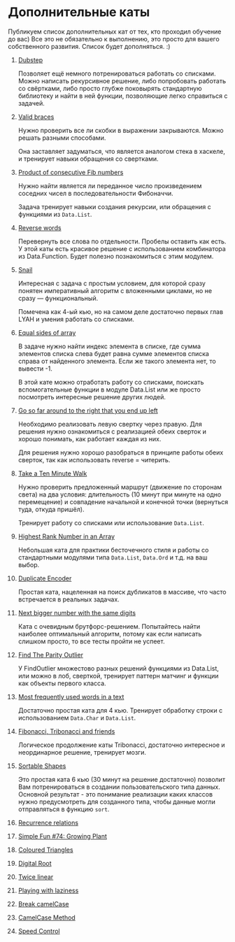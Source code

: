 # Дополнительные каты


Публикуем список дополнительных кат от тех, кто проходил обучение до вас) Все
это не обязательно к выполнению, это просто для вашего собственного развития.
Список будет дополняться. :)

1. [Dubstep](https://www.codewars.com/kata/dubstep/)

   Позволяет ещё немного потренироваться работать со списками. Можно написать
   рекурсивное решение, либо попробовать работать со свёртками, либо просто
   глубже поковырять стандартную библиотеку и найти в ней функции, позволяющие
   легко справиться с задачей.

2. [Valid braces](https://www.codewars.com/kata/5277c8a221e209d3f6000b56)

   Нужно проверить все ли скобки в выражении закрываются. Можно решать разными
   способами.

   Она заставляет задуматься, что является аналогом стека в хаскеле, и
   тренирует навыки обращения со свертками.

3. [Product of consecutive Fib numbers](https://www.codewars.com/kata/5541f58a944b85ce6d00006a)

   Нужно найти является ли переданное число произведением соседних чисел в
   последовательности Фибоначчи.

   Задача тренирует навыки создания рекурсии, или обращения с функциями из
   `Data.List`.

4. [Reverse words](https://www.codewars.com/kata/reverse-words)

   Перевернуть все слова по отдельности. Пробелы оставить как есть. У этой
   каты есть красивое решение с использованием комбинатора из Data.Function.
   Будет полезно познакомиться с этим модулем.

5. [Snail](https://www.codewars.com/kata/snail/haskell)

   Интересная с задача с простым условием, для которой сразу понятен
   императивный алгоритм с вложенными циклами, но не сразу — функциональный.

   Помечена как 4-ый кью, но на самом деле достаточно первых глав LYAH и
   умения работать со списками.

6. [Equal sides of array](https://www.codewars.com/kata/equal-sides-of-an-array/train/haskell)

   В задаче нужно найти индекс элемента в списке, где сумма элементов списка
   слева будет равна сумме элементов списка справа от найденного элемента.
   Если же такого элемента нет, то вывести -1.

   В этой кате можно отработать работу со списками, поискать вспомогательные
   функции в модуле Data.List или же просто посмотреть интересные решение
   других людей.

7. [Go so far around to the right that you end up left](https://www.codewars.com/kata/5424e78460d77749f2000279)

   Необходимо реализовать левую свертку через правую. Для решения нужно
   ознакомиться с реализацией обеих сверток и хорошо понимать, как работает
   каждая из них.

   Для решения нужно хорошо разобраться в принципе работы обеих сверток, так
   как использовать reverse = читерить.

8. [Take a Ten Minute Walk](https://www.codewars.com/kata/54da539698b8a2ad76000228)

   Нужно проверить предложенный маршрут (движение по сторонам света) на два
   условия: длительность (10 минут при минуте на одно перемещение) и
   совпадение начальной и конечной точки (вернуться туда, откуда пришёл).

   Тренирует работу со списками или использование `Data.List`.

9. [Highest Rank Number in an Array](https://www.codewars.com/kata/5420fc9bb5b2c7fd57000004/haskell)

   Небольшая ката для практики бесточечного стиля и работы со стандартными
   модулями типа `Data.List`, `Data.Ord` и т.д. на ваш выбор.

10. [Duplicate Encoder](https://www.codewars.com/kata/54b42f9314d9229fd6000d9c)

    Простая ката, нацеленная на поиск дубликатов в массиве, что часто
    встречается в реальных задачах.

11. [Next bigger number with the same digits](https://www.codewars.com/kata/55983863da40caa2c900004e)

    Ката с очевидным брутфорс-решением. Попытайтесь найти наиболее оптимальный
    алгоритм, потому как если написать слишком просто, то все тесты пройти не
    успеет.

12. [Find The Parity Outlier](https://www.codewars.com/kata/5526fc09a1bbd946250002dc/haskell)

    У FindOutlier множестово разных решений функциями из Data.List, или можно
    в лоб, сверткой, тренирует паттерн матчинг и функции как объекты первого
    класса.

13. [Most frequently used words in a text](https://www.codewars.com/kata/51e056fe544cf36c410000fb/haskell)

    Достаточно простая ката для 4 кью. Тренирует обработку строки с
    использованием `Data.Char` и `Data.List`.

14. [Fibonacci, Tribonacci and friends](https://www.codewars.com/kata/556e0fccc392c527f20000c5/haskell)

    Логическое продолжение каты Tribonacci, достаточно интересное и
    неординарное решение, тренирует мозги.

15. [Sortable Shapes](https://www.codewars.com/kata/586669a8442e3fc307000048)

    Это простая ката 6 кью (30 минут на решение достаточно) позволит Вам
    потренироваться в создании пользовательского типа данных. Основной
    результат - это понимание реализации каких классов нужно предусмотреть для
    созданного типа, чтобы данные могли отправляться в функцию `sort`.

16. [Recurrence relations](https://www.codewars.com/kata/recurrence-relations/haskell)

17. [Simple Fun #74: Growing Plant](https://www.codewars.com/kata/58941fec8afa3618c9000184)

18. [Coloured Triangles](https://www.codewars.com/kata/coloured-triangles)

19. [Digital Root](https://www.codewars.com/kata/541c8630095125aba6000c00)

20. [Twice linear](https://www.codewars.com/kata/5672682212c8ecf83e000050/train/haskell)

21. [Playing with laziness](https://www.codewars.com/kata/5516b80d891547c9b50007fd/haskell)

22. [Break camelCase](https://www.codewars.com/kata/5208f99aee097e6552000148)

23. [CamelCase Method](https://www.codewars.com/kata/587731fda577b3d1b0001196)

24. [Speed Control](https://www.codewars.com/kata/speed-control/haskell)

